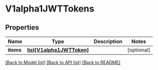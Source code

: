 # V1alpha1JWTTokens

## Properties
Name | Type | Description | Notes
------------ | ------------- | ------------- | -------------
**items** | [**list[V1alpha1JWTToken]**](V1alpha1JWTToken.md) |  | [optional] 

[[Back to Model list]](../README.md#documentation-for-models) [[Back to API list]](../README.md#documentation-for-api-endpoints) [[Back to README]](../README.md)

